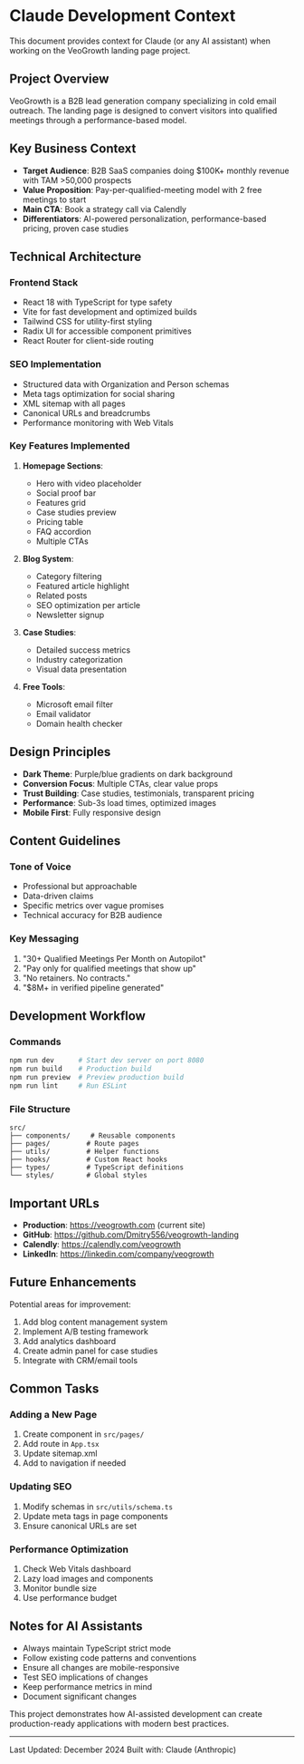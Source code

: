 # Claude Development Context

This document provides context for Claude (or any AI assistant) when working on the VeoGrowth landing page project.

## Project Overview

VeoGrowth is a B2B lead generation company specializing in cold email outreach. The landing page is designed to convert visitors into qualified meetings through a performance-based model.

## Key Business Context

- **Target Audience**: B2B SaaS companies doing $100K+ monthly revenue with TAM >50,000 prospects
- **Value Proposition**: Pay-per-qualified-meeting model with 2 free meetings to start
- **Main CTA**: Book a strategy call via Calendly
- **Differentiators**: AI-powered personalization, performance-based pricing, proven case studies

## Technical Architecture

### Frontend Stack
- React 18 with TypeScript for type safety
- Vite for fast development and optimized builds
- Tailwind CSS for utility-first styling
- Radix UI for accessible component primitives
- React Router for client-side routing

### SEO Implementation
- Structured data with Organization and Person schemas
- Meta tags optimization for social sharing
- XML sitemap with all pages
- Canonical URLs and breadcrumbs
- Performance monitoring with Web Vitals

### Key Features Implemented
1. **Homepage Sections**:
   - Hero with video placeholder
   - Social proof bar
   - Features grid
   - Case studies preview
   - Pricing table
   - FAQ accordion
   - Multiple CTAs

2. **Blog System**:
   - Category filtering
   - Featured article highlight
   - Related posts
   - SEO optimization per article
   - Newsletter signup

3. **Case Studies**:
   - Detailed success metrics
   - Industry categorization
   - Visual data presentation

4. **Free Tools**:
   - Microsoft email filter
   - Email validator
   - Domain health checker

## Design Principles

- **Dark Theme**: Purple/blue gradients on dark background
- **Conversion Focus**: Multiple CTAs, clear value props
- **Trust Building**: Case studies, testimonials, transparent pricing
- **Performance**: Sub-3s load times, optimized images
- **Mobile First**: Fully responsive design

## Content Guidelines

### Tone of Voice
- Professional but approachable
- Data-driven claims
- Specific metrics over vague promises
- Technical accuracy for B2B audience

### Key Messaging
1. "30+ Qualified Meetings Per Month on Autopilot"
2. "Pay only for qualified meetings that show up"
3. "No retainers. No contracts."
4. "$8M+ in verified pipeline generated"

## Development Workflow

### Commands
```bash
npm run dev      # Start dev server on port 8080
npm run build    # Production build
npm run preview  # Preview production build
npm run lint     # Run ESLint
```

### File Structure
```
src/
├── components/     # Reusable components
├── pages/         # Route pages
├── utils/         # Helper functions
├── hooks/         # Custom React hooks
├── types/         # TypeScript definitions
└── styles/        # Global styles
```

## Important URLs

- **Production**: https://veogrowth.com (current site)
- **GitHub**: https://github.com/Dmitry556/veogrowth-landing
- **Calendly**: https://calendly.com/veogrowth
- **LinkedIn**: https://linkedin.com/company/veogrowth

## Future Enhancements

Potential areas for improvement:
1. Add blog content management system
2. Implement A/B testing framework
3. Add analytics dashboard
4. Create admin panel for case studies
5. Integrate with CRM/email tools

## Common Tasks

### Adding a New Page
1. Create component in `src/pages/`
2. Add route in `App.tsx`
3. Update sitemap.xml
4. Add to navigation if needed

### Updating SEO
1. Modify schemas in `src/utils/schema.ts`
2. Update meta tags in page components
3. Ensure canonical URLs are set

### Performance Optimization
1. Check Web Vitals dashboard
2. Lazy load images and components
3. Monitor bundle size
4. Use performance budget

## Notes for AI Assistants

- Always maintain TypeScript strict mode
- Follow existing code patterns and conventions
- Ensure all changes are mobile-responsive
- Test SEO implications of changes
- Keep performance metrics in mind
- Document significant changes

This project demonstrates how AI-assisted development can create production-ready applications with modern best practices.

---

Last Updated: December 2024
Built with: Claude (Anthropic)